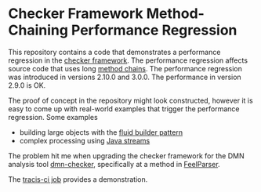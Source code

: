 Checker Framework Method-Chaining Performance Regression
========================================================

This repository contains a code that demonstrates a performance regression in the [checker framework](https://checkerframework.org/). The
performance regression affects source code that uses long [method chains](https://en.wikipedia.org/wiki/Method_chaining). The performance
regression was introduced in versions 2.10.0 and 3.0.0. The performance in version 2.9.0 is OK.

The proof of concept in the repository might look constructed, however it is easy to come up with real-world examples that trigger the
performance regression. Some examples

* building large objects with the [fluid builder pattern](https://dzone.com/articles/fluent-builder-pattern)
* complex processing using [Java streams](https://docs.oracle.com/javase/8/docs/api/java/util/stream/package-summary.html)

The problem hit me when upgrading the checker framework for the DMN analysis tool [dmn-checker](https://github.com/red6/dmn-check/),
specifically at a method in [FeelParser](https://github.com/red6/dmn-check/blob/master/validators/src/main/java/de/redsix/dmncheck/feel/FeelParser.java#L82).

The [tracis-ci job](https://travis-ci.org/pSub/checker-framework-letexpr-crash) provides a demonstration. 
